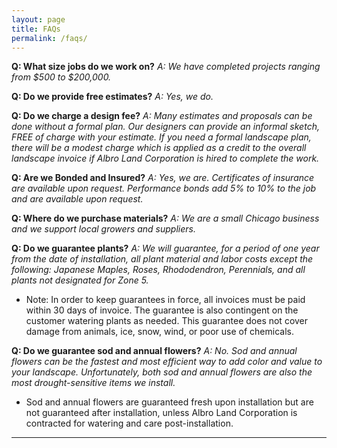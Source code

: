 ```yaml
---
layout: page
title: FAQs
permalink: /faqs/
---
```


**Q: What size jobs do we work on?**
_A: We have completed projects ranging from $500 to $200,000._

**Q: Do we provide free estimates?**
_A: Yes, we do._

**Q: Do we charge a design fee?**
_A: Many estimates and proposals can be done without a formal plan. Our designers can provide an informal sketch, FREE of charge with your estimate. If you need a formal landscape plan, there will be a modest charge which is applied as a credit to the overall landscape invoice if Albro Land Corporation is hired to complete the work._

**Q: Are we Bonded and Insured?**
_A: Yes, we are. Certificates of insurance are available upon request. Performance bonds add 5% to 10% to the job and are available upon request._

**Q: Where do we purchase materials?**
_A: We are a small Chicago business and we support local growers and suppliers._

**Q: Do we guarantee plants?**
_A: We will guarantee, for a period of one year from the date of installation, all plant material and labor costs except the following: Japanese Maples, Roses, Rhododendron, Perennials, and all plants not designated for Zone 5._

* Note: In order to keep guarantees in force, all invoices must be paid within 30 days of invoice. The guarantee is also contingent on the customer watering plants as needed. This guarantee does not cover damage from animals, ice, snow, wind, or poor use of chemicals.

**Q: Do we guarantee sod and annual flowers?**
_A: No. Sod and annual flowers can be the fastest and most efficient way to add color and value to your landscape. Unfortunately, both sod and annual flowers are also the most drought-sensitive items we install._

* Sod and annual flowers are guaranteed fresh upon installation but are not guaranteed after installation, unless Albro Land Corporation is contracted for watering and care post-installation.

----
